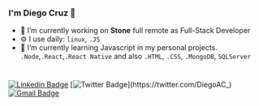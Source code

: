 ### I'm Diego Cruz 👋
- 🔭 I’m currently working on **Stone** full remote as Full-Stack Developer
- ⚙️ I use daily: `linux`, `.JS`
- 🌱 I’m currently learning Javascript in my personal projects. `.Node`,`.React`,`.React Native` and also `.HTML`, `.CSS`, `.MongoDB`, `SQLServer`

#
[![Linkedin Badge](https://img.shields.io/badge/-LinkedIn-blue?style=flat-square&logo=Linkedin&logoColor=white&link=https://www.linkedin.com/in/diego-andrade-cruz-1644b059/)](https://www.linkedin.com/in/diego-andrade-cruz-1644b059/)
[![Twitter Badge](https://img.shields.io/badge/-Twitter-1ca0f1?style=flat-square&labelColor=1ca0f1&logo=twitter&logoColor=white&link=https://twitter.com/DiegoAC_)](https://twitter.com/DiegoAC_)
[![Gmail Badge](https://img.shields.io/badge/-Gmail-c14438?style=flat-square&logo=Gmail&logoColor=white&link=mailto:diegoandradecruz15@gmail.com)](mailto:diegoandradecruz15@gmail.com)


<!--
**diegoandradepoa/diegoandradepoa** is a ✨ _special_ ✨ repository because its `README.md` (this file) appears on your GitHub profile.-->
